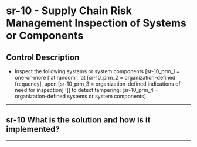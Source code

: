# sr-10 - Supply Chain Risk Management Inspection of Systems or Components

## Control Description

- Inspect the following systems or system components \[sr-10_prm_1 = one-or-more \['at random', 'at \[sr-10_prm_2 = organization-defined frequency\], upon \[sr-10_prm_3 = organization-defined indications of need for inspection\] '\]\] to detect tampering: \[sr-10_prm_4 = organization-defined systems or system components\].

______________________________________________________________________

## sr-10 What is the solution and how is it implemented?

______________________________________________________________________
